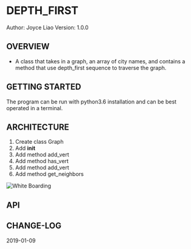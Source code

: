 # DEPTH_FIRST


Author: Joyce Liao
Version: 1.0.0



## OVERVIEW
- A class that takes in a graph, an array of city names, and contains a method that use depth_first sequence to traverse the graph.


## GETTING STARTED
The program can be run with python3.6 installation and can be best operated in a terminal.


## ARCHITECTURE
1. Create class Graph
2. Add __init__
3. Add method add_vert
4. Add method has_vert
5. Add method add_vert
6. Add method get_neighbors

![White Boarding]()

## API



## CHANGE-LOG



2019-01-09
